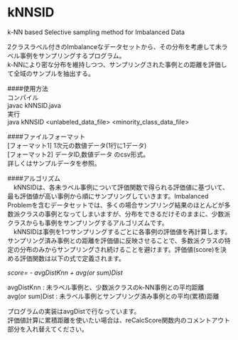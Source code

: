 kNNSID
====

k-NN based Selective sampling method for Imbalanced Data  

2クラスラベル付きのImbalanceなデータセットから、その分布を考慮して未ラベル事例をサンプリングするプログラム。  
k-NNにより密な分布を維持しつつ、サンプリングされた事例との距離を評価して全域のサンプルを抽出する。  
  
####使用方法  
コンパイル  
javac kNNSID.java  
実行  
java kNNSID \<unlabeled_data_file\> \<minority_class_data_file\>  
  
####ファイルフォーマット  
[フォーマット1] 1次元の数値データ(1行に1データ)  
[フォーマット2] データID,数値データ のcsv形式。  
詳しくはサンプルデータを参照。  
  
####アルゴリズム  
　kNNSIDは、各未ラベル事例について評価関数で得られる評価値に基づいて、最も評価値が高い事例から順にサンプリングしていきます。Imbalanced Problemを含むデータセットでは、多くの場合サンプリング結果のほとんどが多数派クラスの事例となってしまいますが、分布をできるだけそのままに、少数派クラスからも事例をサンプリングするアルゴリズムです。  
　kNNSIDは事例を1つサンプリングするごとに各事例の評価値を再計算します。サンプリング済み事例との距離を評価値に反映させることで、多数派クラスの特定の分布のみからサンプリングされ続けることを避けます。評価値(score)を決める評価関数は以下の式で定義されます。  
  
*score= - avgDistKnn + avg(or sum)Dist*

avgDistKnn : 未ラベル事例と、少数派クラスのk-NN事例との平均距離  
avg(or sum)Dist : 未ラベル事例とサンプリング済み事例との平均(累積)距離  
  
プログラムの実装はavgDistで行なっています。  
評価値計算に累積距離を使いたい場合は、reCalcScore関数内のコメントアウト部分を入れ替えてください。  

